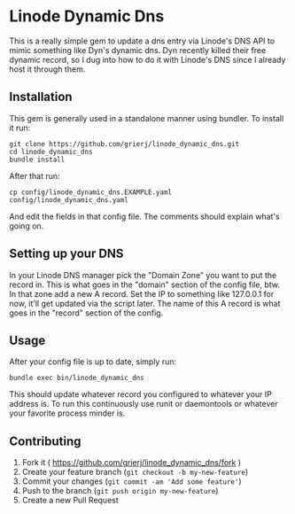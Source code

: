 # Linode Dynamic Dns

This is a really simple gem to update a dns entry via Linode's DNS API to mimic something like Dyn's dynamic dns.  Dyn recently killed their free dynamic record, so I dug into how to do it with Linode's DNS since I already host it through them.

## Installation

This gem is generally used in a standalone manner using bundler.  To install it run:

    git clone https://github.com/grierj/linode_dynamic_dns.git
    cd linode_dynamic_dns
    bundle install
    
After that run:

    cp config/linode_dynamic_dns.EXAMPLE.yaml config/linode_dynamic_dns.yaml
    
And edit the fields in that config file.  The comments should explain what's going on.

## Setting up your DNS

In your Linode DNS manager pick the "Domain Zone" you want to put the record in.  This is what goes in the "domain" section of the config file, btw.  In that zone add a new A record.  Set the IP to something like 127.0.0.1 for now, it'll get updated via the script later.  The name of this A record is what goes in the "record" section of the config.

## Usage

After your config file is up to date, simply run:

    bundle exec bin/linode_dynamic_dns
    
This should update whatever record you configured to whatever your IP address is.  To run this continuously use runit or daemontools or whatever your favorite process minder is.

## Contributing

1. Fork it ( https://github.com/grierj/linode_dynamic_dns/fork )
2. Create your feature branch (`git checkout -b my-new-feature`)
3. Commit your changes (`git commit -am 'Add some feature'`)
4. Push to the branch (`git push origin my-new-feature`)
5. Create a new Pull Request
